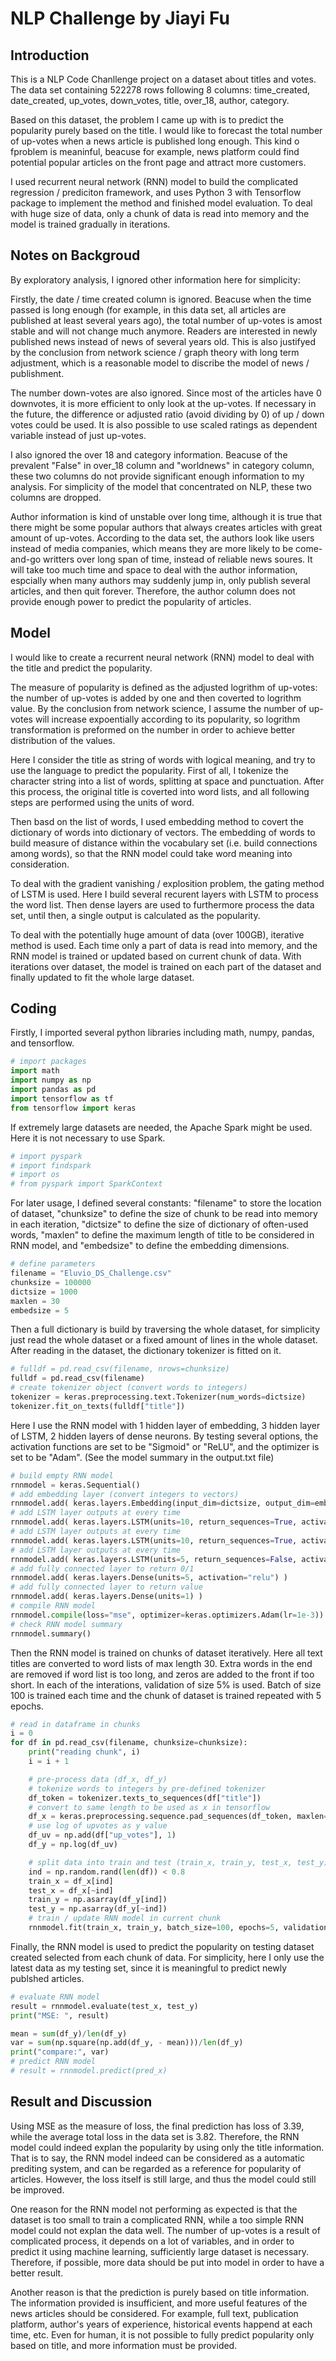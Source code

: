 # NLP Challenge by Jiayi Fu

## Introduction

This is a NLP Code Chanllenge project on a dataset about titles and votes. The data set containing 522278 rows following 8 columns: time_created, date_created, up_votes, down_votes, title, over_18, author, category.

Based on this dataset, the problem I came up with is to predict the popularity purely based on the title. I would like to forecast the total number of up-votes when a news article is published long enough. This kind o fproblem is meaninful, beacuse for example, news platform could find potential popular articles on the front page and attract more customers. 

I used recurrent neural network (RNN) model to build the complicated regression / prediciton framework, and uses Python 3 with Tensorflow package to implement the method and finished model evaluation. To deal with huge size of data, only a chunk of data is read into memory and the model is trained gradually in iterations.

## Notes on Backgroud

By exploratory analysis, I ignored other information here for simplicity: 

Firstly, the date / time created column is ignored. Beacuse when the time passed is long enough (for example, in this data set, all articles are published at least several years ago), the total number of up-votes is amost stable and will not change much anymore. Readers are interested in newly published news instead of news of several years old. This is also justifyed by the conclusion from network science / graph theory with long term adjustment, which is a reasonable model to discribe the model of news / publishment. 

The number down-votes are also ignored. Since most of the articles have 0 downvotes, it is more efficient to only look at the up-votes. If necessary in the future, the difference or adjusted ratio (avoid dividing by 0) of up / down votes could be used. It is also possible to use scaled ratings as dependent variable instead of just up-votes.

I also ignored the over 18 and category information. Beacuse of the prevalent "False" in over_18 column and "worldnews" in category column, these two columns do not provide significant enough information to my analysis. For simplicity of the model that concentrated on NLP, these two columns are dropped.

Author information is kind of unstable over long time, although it is true that there might be some popular authors that always creates articles with great amount of up-votes. According to the data set, the authors look like users instead of media companies, which means they are more likely to be come-and-go writters over long span of time, instead of reliable news soures. It will take too much time and space to deal with the author information, espcially when many authors may suddenly jump in, only publish several articles, and then quit forever. Therefore, the author column does not provide enough power to predict the popularity of articles.

## Model

I would like to create a recurrent neural network (RNN) model to deal with the title and predict the popularity. 

The measure of popularity is defined as the adjusted logrithm of up-votes: the number of up-votes is added by one and then coverted to logrithm value. By the conclusion from network science, I assume the number of up-votes will increase expoentially according to its popularity, so logrithm transformation is preformed on the number in order to achieve better distribution of the values. 

Here I consider the title as string of words with logical meaning, and try to use the language to predict the popularity. First of all, I tokenize the character string into a list of words, splitting at space and punctuation. After this process, the original title is coverted into word lists, and all following steps are performed using the units of word. 

Then basd on the list of words, I used embedding method to covert the dictionary of words into dictionary of vectors. The embedding of words to build measure of distance within the vocabulary set (i.e. build connections among words), so that the RNN model could take word meaning into consideration.

To deal with the gradient vanishing / explosition problem, the gating method of LSTM is used. Here I build several recurent layers with LSTM to process the word list. Then dense layers are used to furthermore process the data set, until then, a single output is calculated as the popularity.

To deal with the potentially huge amount of data (over 100GB), iterative method is used. Each time only a part of data is read into memory, and the RNN model is trained or updated based on current chunk of data. With iterations over dataset, the model is trained on each part of the dataset and finally updated to fit the whole large dataset. 

## Coding

Firstly, I imported several python libraries including math, numpy, pandas, and tensorflow.
```python
# import packages
import math
import numpy as np
import pandas as pd
import tensorflow as tf
from tensorflow import keras
```

If extremely large datasets are needed, the Apache Spark might be used. Here it is not necessary to use Spark. 
```python
# import pyspark
# import findspark
# import os
# from pyspark import SparkContext
```

For later usage, I defined several constants: "filename" to store the location of dataset, "chunksize" to define the size of chunk to be read into memory in each iteration, "dictsize" to define the size of dictionary of often-used words, "maxlen" to define the maximum length of title to be considered in RNN model, and "embedsize" to define the embedding dimensions.
```python
# define parameters
filename = "Eluvio_DS_Challenge.csv"
chunksize = 100000
dictsize = 1000
maxlen = 30
embedsize = 5
```

Then a full dictionary is build by traversing the whole dataset, for simplicity just read the whole dataset or a fixed amount of lines in the whole dataset. After reading in the dataset, the dictionary tokenizer is fitted on it.
```python
# fulldf = pd.read_csv(filename, nrows=chunksize)
fulldf = pd.read_csv(filename)
# create tokenizer object (convert words to integers)
tokenizer = keras.preprocessing.text.Tokenizer(num_words=dictsize)
tokenizer.fit_on_texts(fulldf["title"])
```

Here I use the RNN model with 1 hidden layer of embedding, 3 hidden layer of LSTM, 2 hidden layers of dense neurons. By testing several options, the activation functions are set to be "Sigmoid" or "ReLU", and the optimizer is set to be "Adam". (See the model summary in the output.txt file)
```python
# build empty RNN model
rnnmodel = keras.Sequential()
# add embedding layer (convert integers to vectors)
rnnmodel.add( keras.layers.Embedding(input_dim=dictsize, output_dim=embedsize, input_length=maxlen) )
# add LSTM layer outputs at every time
rnnmodel.add( keras.layers.LSTM(units=10, return_sequences=True, activation="sigmoid") )
# add LSTM layer outputs at every time
rnnmodel.add( keras.layers.LSTM(units=10, return_sequences=True, activation="sigmoid") )
# add LSTM layer outputs at every time
rnnmodel.add( keras.layers.LSTM(units=5, return_sequences=False, activation="sigmoid") )
# add fully connected layer to return 0/1
rnnmodel.add( keras.layers.Dense(units=5, activation="relu") )
# add fully connected layer to return value
rnnmodel.add( keras.layers.Dense(units=1) )
# compile RNN model
rnnmodel.compile(loss="mse", optimizer=keras.optimizers.Adam(lr=1e-3))
# check RNN model summary
rnnmodel.summary()
```

Then the RNN model is trained on chunks of dataset iteratively. Here all text titles are converted to word lists of max length 30. Extra words in the end are removed if word list is too long, and zeros are added to the front if too short. In each of the interations, validation of size 5% is used. Batch of size 100 is trained each time and the chunk of dataset is trained repeated with 5 epochs. 
```python
# read in dataframe in chunks
i = 0
for df in pd.read_csv(filename, chunksize=chunksize):
    print("reading chunk", i)
    i = i + 1

    # pre-process data (df_x, df_y)
    # tokenize words to integers by pre-defined tokenizer
    df_token = tokenizer.texts_to_sequences(df["title"])
    # convert to same length to be used as x in tensorflow
    df_x = keras.preprocessing.sequence.pad_sequences(df_token, maxlen=maxlen, padding="pre", truncating="pre")
    # use log of upvotes as y value
    df_uv = np.add(df["up_votes"], 1)
    df_y = np.log(df_uv)

    # split data into train and test (train_x, train_y, test_x, test_y)
    ind = np.random.rand(len(df)) < 0.8
    train_x = df_x[ind]
    test_x = df_x[~ind]
    train_y = np.asarray(df_y[ind])
    test_y = np.asarray(df_y[~ind])
    # train / update RNN model in current chunk
    rnnmodel.fit(train_x, train_y, batch_size=100, epochs=5, validation_split=0.05)
```

Finally, the RNN model is used to predict the popularity on testing dataset created selected from each chunk of data. For simplicity, here I only use the latest data as my testing set, since it is meaningful to predict newly publshed articles.
```python
# evaluate RNN model
result = rnnmodel.evaluate(test_x, test_y)
print("MSE: ", result)

mean = sum(df_y)/len(df_y)
var = sum(np.square(np.add(df_y, - mean)))/len(df_y)
print("compare:", var)
# predict RNN model
# result = rnnmodel.predict(pred_x)
```

## Result and Discussion 

Using MSE as the measure of loss, the final prediction has loss of 3.39, while the average total loss in the data set is 3.82. Therefore, the RNN model could indeed explan the popularity by using only the title information. That is to say, the RNN model indeed can be considered as a automatic prediting system, and can be regarded as a reference for popularity of articles. However, the loss itself is still large, and thus the model could still be improved.

One reason for the RNN model not performing as expected is that the dataset is too small to train a complicated RNN, while a too simple RNN model could not explan the data well. The number of up-votes is a result of complicated process, it depends on a lot of variables, and in order to predict it using machine learning, sufficiently large dataset is necessary. Therefore, if possible, more data should be put into model in order to have a better result. 

Another reason is that the prediction is purely based on title information. The information provided is insufficient, and more useful features of the news articles should be considered. For example, full text, publication platform, author's years of experience, historical events happend at each time, etc. Even for human, it is not possible to fully predict popularity only based on title, and more information must be provided. 



